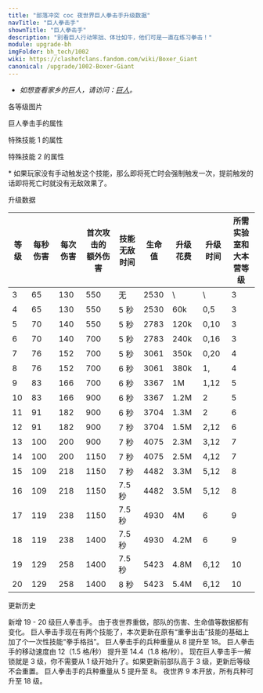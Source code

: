 ```yaml
---
title: "部落冲突 coc 夜世界巨人拳击手升级数据"
navTitle: "巨人拳击手"
shownTitle: "巨人拳击手"
description: "别看巨人行动笨拙、体壮如牛，他们可是一直在练习拳击！"
module: upgrade-bh
imgFolder: bh_tech/1002
wiki: https://clashofclans.fandom.com/wiki/Boxer_Giant
canonical: /upgrade/1002-Boxer-Giant
---
```


- *如想查看家乡的巨人，请访问：[巨人](/upgrade/0002-Giant)。*

<UnitInfo :folder="$frontmatter.imgFolder" imgSrc="Boxer_Giant_info.png" :imgAlt="$frontmatter.navTitle" :description="$frontmatter.description" />

<SmallTitle>各等级图片</SmallTitle>

<Panel>
    <UnitImgGroup :folder="$frontmatter.imgFolder">
        <UnitImg imgTitle="3 - 7 级" imgSrc="Boxer_Giant3.png" />
        <UnitImg imgTitle="8 - 11 级" imgSrc="Boxer_Giant8.png" />
        <UnitImg imgTitle="12 - 15 级" imgSrc="Boxer_Giant12.png" />
        <UnitImg imgTitle="16 - 19 级" imgSrc="Boxer_Giant16.png" />
        <UnitImg imgTitle="20 级" imgSrc="Boxer_Giant20.png" />
    </UnitImgGroup>
</Panel>

<SmallTitle>巨人拳击手的属性</SmallTitle>

<UnitProperties>
    <UnitProperty pKey="部队类型" pValue="地面近战单位" />
    <UnitProperty pKey="攻击偏好" pValue="防御建筑" />
    <UnitProperty pKey="伤害类型" pValue="单体伤害" />
    <UnitProperty pKey="攻击的目标" pValue="仅地面目标" />
    <UnitProperty pKey="部队重量" pValue="18" />
    <UnitProperty pKey="移动速度" pValue="1.8 格/秒" />
    <UnitProperty pKey="攻击速度" pValue="2 秒/次" />
    <UnitProperty pKey="攻击距离" pValue="1 格" />
    <UnitProperty pKey="每个兵营的部队数量" pValue="1" />
    <UnitProperty pKey="所需训练营等级" pValue="3" />
    <UnitProperty pKey="所需夜世界大本等级" pValue="3" />
</UnitProperties>

<SmallTitle>特殊技能 1 的属性</SmallTitle>

<UnitProperties>
    <UnitProperty pKey="技能名称" pValue="重拳出击" />
    <UnitProperty pKey="技能类型" pValue="被动技能" />
    <UnitProperty pKey="技能描述" pValue="首次攻击造成额外伤害" />
</UnitProperties>

<SmallTitle>特殊技能 2 的属性</SmallTitle>

<UnitProperties>
    <UnitProperty pKey="技能名称" pValue="拳手格挡" />
    <UnitProperty pKey="技能类型" pValue="一次性技能" />
    <UnitProperty pKey="技能描述" pValue="使用后保持几秒的无敌状态<sup>*</sup>" />
</UnitProperties>

\* 如果玩家没有手动触发这个技能，那么即将死亡时会强制触发一次，提前触发的话即将死亡时就没有无敌效果了。

<SmallTitle>升级数据</SmallTitle>

<script setup>
const tableExtraInfo = [
    {
        "column": 6,
        "type": "cost",
        "gpClass": "research",
        "icon": "Elixir2"
    },
    {
        "column": 7,
        "type": "time",
        "gpClass": "research"
    }
];
</script>

<UnitTable :tableExtraInfo="tableExtraInfo">

| 等级 | 每秒伤害 | 每次伤害|首次攻击的<br>额外伤害|技能<br>无敌时间|  生命值  | 升级花费 | 升级时间 |所需实验室和<br>大本营等级|
| ---- |   ---   |   ---  |         ---        |       ---      |   ---   |   ---   |    ---   |           ---          |
|   3  |    65   |   130  |         550        |        无      |   2530  |    \    |     \    |            3           |
|   4  |    65   |   130  |         550        |       5 秒     |   2530  |    60k  |  0,5     |            3           |
|   5  |    70   |   140  |         550        |       5 秒     |   2783  |   120k  |  0,10    |            3           |
|   6  |    70   |   140  |         700        |       5 秒     |   2783  |   240k  |  0,16    |            3           |
|   7  |    76   |   152  |         700        |       5 秒     |   3061  |   350k  |  0,20    |            4           |
|   8  |    76   |   152  |         700        |       6 秒     |   3061  |   380k  |  1,      |            4           |
|   9  |    83   |   166  |         700        |       6 秒     |   3367  |     1M  |  1,12    |            5           |
|  10  |    83   |   166  |         900        |       6 秒     |   3367  |   1.2M  |  2       |            5           |
|  11  |    91   |   182  |         900        |       6 秒     |   3704  |   1.3M  |  2       |            6           |
|  12  |    91   |   182  |         900        |       7 秒     |   3704  |   1.5M  |  2,12    |            6           |
|  13  |   100   |   200  |         900        |       7 秒     |   4075  |   2.3M  |  3,12    |            7           |
|  14  |   100   |   200  |        1150        |       7 秒     |   4075  |   2.5M  |  4,12    |            7           |
|  15  |   109   |   218  |        1150        |       7 秒     |   4482  |   3.3M  |  5,12    |            8           |
|  16  |   109   |   218  |        1150        |     7.5 秒     |   4482  |   3.5M  |  5,12    |            8           |
|  17  |   119   |   238  |        1150        |     7.5 秒     |   4930  |     4M  |  6       |            9           |
|  18  |   119   |   238  |        1400        |     7.5 秒     |   4930  |   4.2M  |  6       |            9           |
|  19  |   129   |   258  |        1400        |     7.5 秒     |   5423  |   4.8M  |  6,12    |           10           |
|  20  |   129   |   258  |        1400        |       8 秒     |   5423  |   5.4M  |  6,12    |           10           |
</UnitTable>

<SmallTitle>更新历史</SmallTitle>

<Timeline>
    <TimelineItem date="2023/05/15">
        <TimelineRow>新增 19 - 20 级巨人拳击手。</TimelineRow>
        <TimelineRow>由于夜世界重做，部队的伤害、生命值等数据都有变化。</TimelineRow>
        <TimelineRow>巨人拳击手现在有两个技能了，本次更新在原有“重拳出击”技能的基础上加了个一次性技能“拳手格挡”。</TimelineRow>
        <TimelineRow>巨人拳击手的兵种重量从 8 提升至 18。</TimelineRow>
        <TimelineRow>巨人拳击手的移动速度由 12（1.5 格/秒） 提升至 14.4（1.8 格/秒）。</TimelineRow>
        <TimelineRow>现在巨人拳击手一解锁就是 3 级，你不需要从 1 级开始升了。如果更新前部队高于 3 级，更新后等级不会重置。</TimelineRow>
    </TimelineItem>
    <TimelineItem date="2020/06/22">
        <TimelineRow>巨人拳击手的兵种重量从 5 提升至 8。</TimelineRow>
    </TimelineItem>
    <TimelineItem date="2019/06/18">
        <TimelineRow>夜世界 9 本开放，所有兵种可升至 18 级。</TimelineRow>
    </TimelineItem>
    <TimelineItem :historyBottom="true" />
</Timeline>